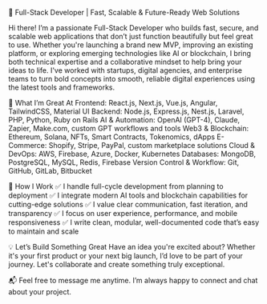 🚀 Full-Stack Developer | Fast, Scalable & Future-Ready Web Solutions

Hi there! I’m a passionate Full-Stack Developer who builds fast, secure, and scalable web applications that don’t just function beautifully but feel great to use.
Whether you're launching a brand new MVP, improving an existing platform, or exploring emerging technologies like AI or blockchain, I bring both technical expertise and a collaborative mindset to help bring your ideas to life. I've worked with startups, digital agencies, and enterprise teams to turn bold concepts into smooth, reliable digital experiences using the latest tools and frameworks.

🧠 What I’m Great At
Frontend: React.js, Next.js, Vue.js, Angular, TailwindCSS, Material UI
Backend: Node.js, Express.js, Nest.js, Laravel, PHP, Python, Ruby on Rails
AI & Automation: OpenAI (GPT-4), Claude, Zapier, Make.com, custom GPT workflows and tools
Web3 & Blockchain: Ethereum, Solana, NFTs, Smart Contracts, Tokenomics, dApps
E-Commerce: Shopify, Stripe, PayPal, custom marketplace solutions
Cloud & DevOps: AWS, Firebase, Azure, Docker, Kubernetes
Databases: MongoDB, PostgreSQL, MySQL, Redis, Firebase
Version Control & Workflow: Git, GitHub, GitLab, Bitbucket

💼 How I Work
✅ I handle full-cycle development from planning to deployment
✅ I integrate modern AI tools and blockchain capabilities for cutting-edge solutions
✅ I value clear communication, fast iteration, and transparency
✅ I focus on user experience, performance, and mobile responsiveness
✅ I write clean, modular, well-documented code that’s easy to maintain and scale

💡 Let’s Build Something Great
Have an idea you're excited about? Whether it's your first product or your next big launch, I’d love to be part of your journey. Let's collaborate and create something truly exceptional.

📬 Feel free to message me anytime. I’m always happy to connect and chat about your project.
